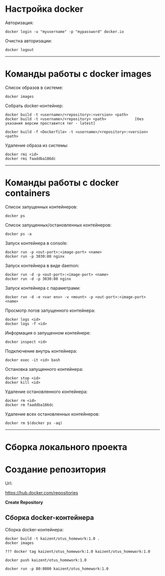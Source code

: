 # Настройка docker

Авторизация:

    docker login -u "myusername" -p "mypassword" docker.io

Очистка авторизации:

    docker logout

--------------------------------------------------------------------------------

# Команды работы с docker images

Список образов в системе:

    docker images
    
Собрать docker-контейнер:

    docker build -t <username>/<repository>:<version> <path>
    docker build -t <username>/<repository> <path>             [без указания версии проставится тег - latest]

    docker build -f <Dockerfile> -t <username>/<repository>:<version> <path>

Удаление образа из системы:

    docker rmi <id>
    docker rmi faaddba186dc

--------------------------------------------------------------------------------

# Команды работы с docker containers

Список запущенных контейнеров:

    docker ps

Список запущенных/остановленных контейнеров:

    docker ps -a
    
Запуск контейнера в console:

    docker run -p <out-port>:<image-port> <name>
    docker run -p 3030:80 nginx

Запуск контейнера в виде daemon:

    docker run -d -p <out-port>:<image-port> <name>
    docker run -d -p 3030:80 nginx

Запуск контейнера с параметрами:

    docker run -d -e <var env> -v <mount> -p <out-port>:<image-port> <name>

Просмотр логов запущенного контейнера:

    docker logs <id>
    docker logs -f <id>

Информация о запущенном контейнере:

    docker inspect <id>

Подключение внутрь контейнера:

    docker exec -it <id> bash
    
Остановка запущенного контейнера:

    docker stop <id>
    docker kill <id>

Удаление остановленного контейнера:

    docker rm <id>
    docker rm faaddba186dc

Удаление всех остановленных контейнеров:

    docker rm $(docker ps -aq)

--------------------------------------------------------------------------------

# Сборка локального проекта

# Создание репозитория

Url:

https://hub.docker.com/repositories

**Create Repository**

## Сборка docker-контейнера

Сборка docker-контейнера:

    docker build -t kaizent/otus_homework:1.0 .
    docker images

    ??? docker tag kaizent/otus_homework:1.0 kaizent/otus_homework:1.0

    docker push kaizent/otus_homework:1.0
    
    docker run -p 80:8000 kaizent/otus_homework:1.0

